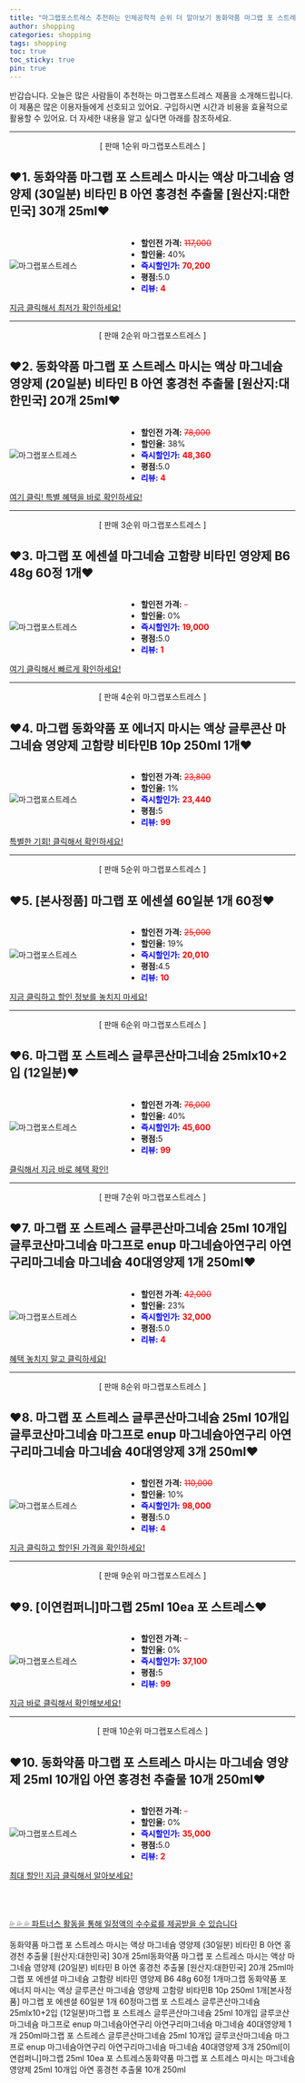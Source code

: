 ```yaml
---
title: "마그랩포스트레스 추천하는 인체공학적 순위 더 알아보기 동화약품 마그랩 포 스트레스 마시는"
author: shopping
categories: shopping
tags: shopping
toc: true
toc_sticky: true
pin: true
---
```

반갑습니다. 오늘은 많은 사람들이 추천하는 마그랩포스트레스 제품을 소개해드립니다. 이 제품은 많은 이용자들에게 선호되고 있어요. 구입하시면 시간과 비용을 효율적으로 활용할 수 있어요. 더 자세한 내용을 알고 싶다면 아래를 참조하세요.

---
<p class="toplist" style="margin: 0 auto; display: block; width: fit-content;">[ 판매 1순위 마그랩포스트레스 ]</p>

<h2><strong>❤️1. 동화약품 마그랩 포 스트레스 마시는 액상 마그네슘 영양제 (30일분) 비타민 B 아연 홍경천 추출물 [원산지:대한민국] 30개 25ml❤️</strong></h2>

<div style="display: flex; align-items: center;">
    <div style="flex: 0.4;">
        <img src="https://thumbnail6.coupangcdn.com/thumbnails/remote/230x230ex/image/vendor_inventory/4c96/af921c63b794a875775d19641d3e0cbee9635466bc256dfd66616ff45263.png" alt="마그랩포스트레스" style="max-width: 100%;">
    </div>
    <div style="flex: 0.6; margin-left: 10px;">
        <ul>
            <li><strong>할인전 가격:</strong> <del style="color: red;">117,000</del></li>
            <li><strong>할인율:</strong> 40%</li>
            <li><span style='color:blue'><strong>즉시할인가:</strong></span> <span style='color:red'><strong>70,200</strong></span></li>
            <li><strong>평점:</strong>5.0</li>
            <li><span style='color:blue'><strong>리뷰:</strong></span> <span style='color:red'><strong>4</strong></span></li>
        </ul>
    </div>
</div>
<div class="center">
    <a href="https://selin100587.github.io?lptag=AF9450613&subid=githubio&pageKey=8204080765&traceid=V0-153&itemId=22948497515&vendorItemId=89982790175" class="myButton">
        지금 클릭해서 최저가 확인하세요!
    </a>
</div>


---
<p class="toplist" style="margin: 0 auto; display: block; width: fit-content;">[ 판매 2순위 마그랩포스트레스 ]</p>

<h2><strong>❤️2. 동화약품 마그랩 포 스트레스 마시는 액상 마그네슘 영양제 (20일분) 비타민 B 아연 홍경천 추출물 [원산지:대한민국] 20개 25ml❤️</strong></h2>

<div style="display: flex; align-items: center;">
    <div style="flex: 0.4;">
        <img src="https://thumbnail6.coupangcdn.com/thumbnails/remote/230x230ex/image/vendor_inventory/6415/ee363cc069eb2b78c69e765c98e9df9108ade7d406663109dd1f9cad6200.png" alt="마그랩포스트레스" style="max-width: 100%;">
    </div>
    <div style="flex: 0.6; margin-left: 10px;">
        <ul>
            <li><strong>할인전 가격:</strong> <del style="color: red;">78,000</del></li>
            <li><strong>할인율:</strong> 38%</li>
            <li><span style='color:blue'><strong>즉시할인가:</strong></span> <span style='color:red'><strong>48,360</strong></span></li>
            <li><strong>평점:</strong>5.0</li>
            <li><span style='color:blue'><strong>리뷰:</strong></span> <span style='color:red'><strong>4</strong></span></li>
        </ul>
    </div>
</div>
<div class="center">
    <a href="https://selin100587.github.io?lptag=AF9450613&subid=githubio&pageKey=8204080765&traceid=V0-153&itemId=22948477361&vendorItemId=89982769590" class="myButton">
        여기 클릭! 특별 혜택을 바로 확인하세요!
    </a>
</div>


---
<p class="toplist" style="margin: 0 auto; display: block; width: fit-content;">[ 판매 3순위 마그랩포스트레스 ]</p>

<h2><strong>❤️3. 마그랩 포 에센셜 마그네슘 고함량 비타민 영양제 B6 48g 60정 1개❤️</strong></h2>

<div style="display: flex; align-items: center;">
    <div style="flex: 0.4;">
        <img src="https://thumbnail7.coupangcdn.com/thumbnails/remote/230x230ex/image/retail/images/2024/07/05/16/6/0ff86f55-7038-41d0-9633-272ead3c2428.png" alt="마그랩포스트레스" style="max-width: 100%;">
    </div>
    <div style="flex: 0.6; margin-left: 10px;">
        <ul>
            <li><strong>할인전 가격:</strong> <del style="color: red;">-</del></li>
            <li><strong>할인율:</strong> 0%</li>
            <li><span style='color:blue'><strong>즉시할인가:</strong></span> <span style='color:red'><strong>19,000</strong></span></li>
            <li><strong>평점:</strong>5.0</li>
            <li><span style='color:blue'><strong>리뷰:</strong></span> <span style='color:red'><strong>1</strong></span></li>
        </ul>
    </div>
</div>
<div class="center">
    <a href="https://selin100587.github.io?lptag=AF9450613&subid=githubio&pageKey=8209838526&traceid=V0-153&itemId=23560706958&vendorItemId=90586696663" class="myButton">
        여기 클릭해서 빠르게 확인하세요!
    </a>
</div>


---
<p class="toplist" style="margin: 0 auto; display: block; width: fit-content;">[ 판매 4순위 마그랩포스트레스 ]</p>

<h2><strong>❤️4. 마그랩 동화약품 포 에너지 마시는 액상 글루콘산 마그네슘 영양제 고함량 비타민B 10p 250ml 1개❤️</strong></h2>

<div style="display: flex; align-items: center;">
    <div style="flex: 0.4;">
        <img src="https://thumbnail9.coupangcdn.com/thumbnails/remote/230x230ex/image/retail/images/2024/07/10/11/6/a7fb0388-e038-442c-a44d-d834648a26d3.jpg" alt="마그랩포스트레스" style="max-width: 100%;">
    </div>
    <div style="flex: 0.6; margin-left: 10px;">
        <ul>
            <li><strong>할인전 가격:</strong> <del style="color: red;">23,800</del></li>
            <li><strong>할인율:</strong> 1%</li>
            <li><span style='color:blue'><strong>즉시할인가:</strong></span> <span style='color:red'><strong>23,440</strong></span></li>
            <li><strong>평점:</strong>5</li>
            <li><span style='color:blue'><strong>리뷰:</strong></span> <span style='color:red'><strong>99</strong></span></li>
        </ul>
    </div>
</div>
<div class="center">
    <a href="https://selin100587.github.io?lptag=AF9450613&subid=githubio&pageKey=8219894224&traceid=V0-153&itemId=23623424180&vendorItemId=90648989101" class="myButton">
        특별한 기회! 클릭해서 확인하세요!
    </a>
</div>


---
<p class="toplist" style="margin: 0 auto; display: block; width: fit-content;">[ 판매 5순위 마그랩포스트레스 ]</p>

<h2><strong>❤️5. [본사정품] 마그랩 포 에센셜 60일분 1개 60정❤️</strong></h2>

<div style="display: flex; align-items: center;">
    <div style="flex: 0.4;">
        <img src="https://thumbnail8.coupangcdn.com/thumbnails/remote/230x230ex/image/vendor_inventory/5ea2/ad7659896f773847c589c6d9a6a7fcd315e461728eed451d5d4bc71961e6.png" alt="마그랩포스트레스" style="max-width: 100%;">
    </div>
    <div style="flex: 0.6; margin-left: 10px;">
        <ul>
            <li><strong>할인전 가격:</strong> <del style="color: red;">25,000</del></li>
            <li><strong>할인율:</strong> 19%</li>
            <li><span style='color:blue'><strong>즉시할인가:</strong></span> <span style='color:red'><strong>20,010</strong></span></li>
            <li><strong>평점:</strong>4.5</li>
            <li><span style='color:blue'><strong>리뷰:</strong></span> <span style='color:red'><strong>10</strong></span></li>
        </ul>
    </div>
</div>
<div class="center">
    <a href="https://selin100587.github.io?lptag=AF9450613&subid=githubio&pageKey=7619003789&traceid=V0-153&itemId=21037293383&vendorItemId=89982964215" class="myButton">
        지금 클릭하고 할인 정보를 놓치지 마세요!
    </a>
</div>


---
<p class="toplist" style="margin: 0 auto; display: block; width: fit-content;">[ 판매 6순위 마그랩포스트레스 ]</p>

<h2><strong>❤️6. 마그랩 포 스트레스 글루콘산마그네슘 25mlx10+2입 (12일분)❤️</strong></h2>

<div style="display: flex; align-items: center;">
    <div style="flex: 0.4;">
        <img src="https://thumbnail8.coupangcdn.com/thumbnails/remote/230x230ex/image/vendor_inventory/16a3/76e4221c5fffe4494f6e6e0e051cc3cf48ab0aaa30677bfa8d47ac8935a2.jpg" alt="마그랩포스트레스" style="max-width: 100%;">
    </div>
    <div style="flex: 0.6; margin-left: 10px;">
        <ul>
            <li><strong>할인전 가격:</strong> <del style="color: red;">76,000</del></li>
            <li><strong>할인율:</strong> 40%</li>
            <li><span style='color:blue'><strong>즉시할인가:</strong></span> <span style='color:red'><strong>45,600</strong></span></li>
            <li><strong>평점:</strong>5</li>
            <li><span style='color:blue'><strong>리뷰:</strong></span> <span style='color:red'><strong>99</strong></span></li>
        </ul>
    </div>
</div>
<div class="center">
    <a href="https://selin100587.github.io?lptag=AF9450613&subid=githubio&pageKey=8212536036&traceid=V0-153&itemId=23576788298&vendorItemId=90602699742" class="myButton">
        클릭해서 지금 바로 혜택 확인!
    </a>
</div>


---
<p class="toplist" style="margin: 0 auto; display: block; width: fit-content;">[ 판매 7순위 마그랩포스트레스 ]</p>

<h2><strong>❤️7. 마그랩 포 스트레스 글루콘산마그네슘 25ml 10개입 글루코산마그네슘 마그프로 enup 마그네슘아연구리 아연구리마그네슘 마그네슘 40대영양제 1개 250ml❤️</strong></h2>

<div style="display: flex; align-items: center;">
    <div style="flex: 0.4;">
        <img src="https://thumbnail10.coupangcdn.com/thumbnails/remote/230x230ex/image/vendor_inventory/bfe9/ac98fdc975660455fa4e24b1e0f544f3fd6f4e57c7bc039424009f985b2c.JPG" alt="마그랩포스트레스" style="max-width: 100%;">
    </div>
    <div style="flex: 0.6; margin-left: 10px;">
        <ul>
            <li><strong>할인전 가격:</strong> <del style="color: red;">42,000</del></li>
            <li><strong>할인율:</strong> 23%</li>
            <li><span style='color:blue'><strong>즉시할인가:</strong></span> <span style='color:red'><strong>32,000</strong></span></li>
            <li><strong>평점:</strong>5.0</li>
            <li><span style='color:blue'><strong>리뷰:</strong></span> <span style='color:red'><strong>4</strong></span></li>
        </ul>
    </div>
</div>
<div class="center">
    <a href="https://selin100587.github.io?lptag=AF9450613&subid=githubio&pageKey=8204080765&traceid=V0-153&itemId=22433651278&vendorItemId=89478263706" class="myButton">
        혜택 놓치지 말고 클릭하세요!
    </a>
</div>


---
<p class="toplist" style="margin: 0 auto; display: block; width: fit-content;">[ 판매 8순위 마그랩포스트레스 ]</p>

<h2><strong>❤️8. 마그랩 포 스트레스 글루콘산마그네슘 25ml 10개입 글루코산마그네슘 마그프로 enup 마그네슘아연구리 아연구리마그네슘 마그네슘 40대영양제 3개 250ml❤️</strong></h2>

<div style="display: flex; align-items: center;">
    <div style="flex: 0.4;">
        <img src="https://thumbnail10.coupangcdn.com/thumbnails/remote/230x230ex/image/vendor_inventory/bfe9/ac98fdc975660455fa4e24b1e0f544f3fd6f4e57c7bc039424009f985b2c.JPG" alt="마그랩포스트레스" style="max-width: 100%;">
    </div>
    <div style="flex: 0.6; margin-left: 10px;">
        <ul>
            <li><strong>할인전 가격:</strong> <del style="color: red;">110,000</del></li>
            <li><strong>할인율:</strong> 10%</li>
            <li><span style='color:blue'><strong>즉시할인가:</strong></span> <span style='color:red'><strong>98,000</strong></span></li>
            <li><strong>평점:</strong>5.0</li>
            <li><span style='color:blue'><strong>리뷰:</strong></span> <span style='color:red'><strong>4</strong></span></li>
        </ul>
    </div>
</div>
<div class="center">
    <a href="https://selin100587.github.io?lptag=AF9450613&subid=githubio&pageKey=8204080765&traceid=V0-153&itemId=22433651275&vendorItemId=89478263699" class="myButton">
        지금 클릭하고 할인된 가격을 확인하세요!
    </a>
</div>


---
<p class="toplist" style="margin: 0 auto; display: block; width: fit-content;">[ 판매 9순위 마그랩포스트레스 ]</p>

<h2><strong>❤️9. [이연컴퍼니]마그랩 25ml 10ea 포 스트레스❤️</strong></h2>

<div style="display: flex; align-items: center;">
    <div style="flex: 0.4;">
        <img src="https://thumbnail9.coupangcdn.com/thumbnails/remote/230x230ex/image/vendor_inventory/14d4/d4ce139ca28271ccd10c1df5f8a2812f53be4c4f831834553dbfeac51616.png" alt="마그랩포스트레스" style="max-width: 100%;">
    </div>
    <div style="flex: 0.6; margin-left: 10px;">
        <ul>
            <li><strong>할인전 가격:</strong> <del style="color: red;">-</del></li>
            <li><strong>할인율:</strong> 0%</li>
            <li><span style='color:blue'><strong>즉시할인가:</strong></span> <span style='color:red'><strong>37,100</strong></span></li>
            <li><strong>평점:</strong>5</li>
            <li><span style='color:blue'><strong>리뷰:</strong></span> <span style='color:red'><strong>99</strong></span></li>
        </ul>
    </div>
</div>
<div class="center">
    <a href="https://selin100587.github.io?lptag=AF9450613&subid=githubio&pageKey=8253130819&traceid=V0-153&itemId=23763509911&vendorItemId=90787894225" class="myButton">
        지금 바로 클릭해서 확인해보세요!
    </a>
</div>


---
<p class="toplist" style="margin: 0 auto; display: block; width: fit-content;">[ 판매 10순위 마그랩포스트레스 ]</p>

<h2><strong>❤️10. 동화약품 마그랩 포 스트레스 마시는 마그네슘 영양제 25ml 10개입 아연 홍경천 추출물 10개 250ml❤️</strong></h2>

<div style="display: flex; align-items: center;">
    <div style="flex: 0.4;">
        <img src="https://thumbnail10.coupangcdn.com/thumbnails/remote/230x230ex/image/vendor_inventory/e91b/3309095c7b8aa931365b88b71346ab202b500d00300812730d01f0f1aad4.png" alt="마그랩포스트레스" style="max-width: 100%;">
    </div>
    <div style="flex: 0.6; margin-left: 10px;">
        <ul>
            <li><strong>할인전 가격:</strong> <del style="color: red;">-</del></li>
            <li><strong>할인율:</strong> 0%</li>
            <li><span style='color:blue'><strong>즉시할인가:</strong></span> <span style='color:red'><strong>35,000</strong></span></li>
            <li><strong>평점:</strong>5.0</li>
            <li><span style='color:blue'><strong>리뷰:</strong></span> <span style='color:red'><strong>2</strong></span></li>
        </ul>
    </div>
</div>
<div class="center">
    <a href="https://selin100587.github.io?lptag=AF9450613&subid=githubio&pageKey=8106593601&traceid=V0-153&itemId=22966728197&vendorItemId=90436309849" class="myButton">
        최대 할인! 지금 클릭해서 알아보세요!
    </a>
</div>

<br><br><br>[💦 💦 💦 파트너스 활동을 통해 일정액의 수수료를 제공받을 수 있습니다](https://link.coupang.com/a/bcpT2c)<br><br>동화약품 마그랩 포 스트레스 마시는 액상 마그네슘 영양제 (30일분) 비타민 B 아연 홍경천 추출물 [원산지:대한민국] 30개 25ml동화약품 마그랩 포 스트레스 마시는 액상 마그네슘 영양제 (20일분) 비타민 B 아연 홍경천 추출물 [원산지:대한민국] 20개 25ml마그랩 포 에센셜 마그네슘 고함량 비타민 영양제 B6 48g 60정 1개마그랩 동화약품 포 에너지 마시는 액상 글루콘산 마그네슘 영양제 고함량 비타민B 10p 250ml 1개[본사정품] 마그랩 포 에센셜 60일분 1개 60정마그랩 포 스트레스 글루콘산마그네슘 25mlx10+2입 (12일분)마그랩 포 스트레스 글루콘산마그네슘 25ml 10개입 글루코산마그네슘 마그프로 enup 마그네슘아연구리 아연구리마그네슘 마그네슘 40대영양제 1개 250ml마그랩 포 스트레스 글루콘산마그네슘 25ml 10개입 글루코산마그네슘 마그프로 enup 마그네슘아연구리 아연구리마그네슘 마그네슘 40대영양제 3개 250ml[이연컴퍼니]마그랩 25ml 10ea 포 스트레스동화약품 마그랩 포 스트레스 마시는 마그네슘 영양제 25ml 10개입 아연 홍경천 추출물 10개 250ml